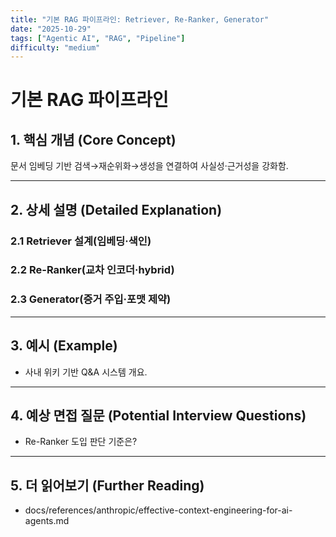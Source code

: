 ```yaml
---
title: "기본 RAG 파이프라인: Retriever, Re-Ranker, Generator"
date: "2025-10-29"
tags: ["Agentic AI", "RAG", "Pipeline"]
difficulty: "medium"
---
```


# 기본 RAG 파이프라인

## 1. 핵심 개념 (Core Concept)

문서 임베딩 기반 검색→재순위화→생성을 연결하여 사실성·근거성을 강화함.

---

## 2. 상세 설명 (Detailed Explanation)

### 2.1 Retriever 설계(임베딩·색인)
### 2.2 Re-Ranker(교차 인코더·hybrid)
### 2.3 Generator(증거 주입·포맷 제약)

---

## 3. 예시 (Example)

- 사내 위키 기반 Q&A 시스템 개요.

---

## 4. 예상 면접 질문 (Potential Interview Questions)

- Re-Ranker 도입 판단 기준은?

---

## 5. 더 읽어보기 (Further Reading)

- docs/references/anthropic/effective-context-engineering-for-ai-agents.md

